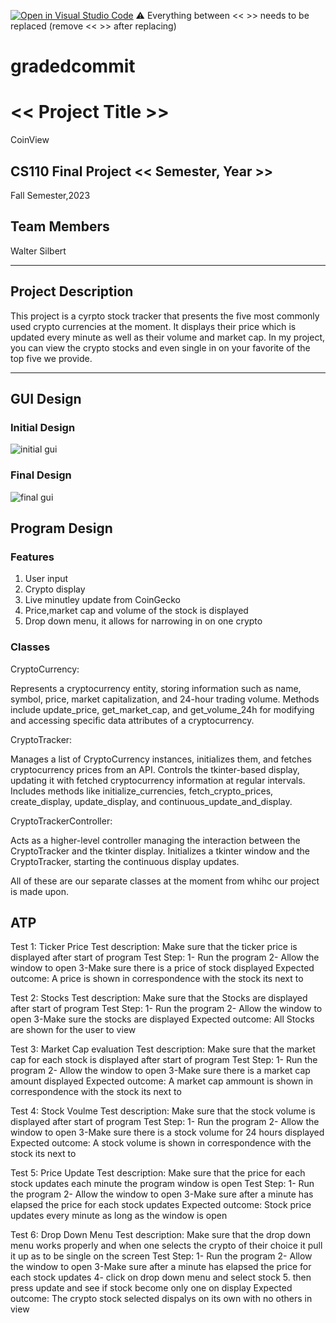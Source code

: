 [![Open in Visual Studio Code](https://classroom.github.com/assets/open-in-vscode-718a45dd9cf7e7f842a935f5ebbe5719a5e09af4491e668f4dbf3b35d5cca122.svg)](https://classroom.github.com/online_ide?assignment_repo_id=12803321&assignment_repo_type=AssignmentRepo)
:warning: Everything between << >> needs to be replaced (remove << >> after replacing)


# gradedcommit

# << Project Title >>
CoinView
## CS110 Final Project  << Semester, Year >>
Fall Semester,2023
## Team Members

Walter Silbert 

***

## Project Description

 This project is a cyrpto stock tracker that presents the five most commonly used crypto currencies at the moment. It displays their price which is updated every minute as well as their volume and market cap. In my project, you can view the crypto stocks and even single in on your favorite of the top five we provide. 

***    

## GUI Design

### Initial Design

![initial gui](assets/gui.jpg)

### Final Design

![final gui](assets/finalgui.png)

## Program Design

### Features

1. User input
2. Crypto display
3. Live minutley update from CoinGecko
4. Price,market cap and volume of the stock is displayed
5. Drop down menu, it allows for narrowing in on one crypto

### Classes


CryptoCurrency:

Represents a cryptocurrency entity, storing information such as name, symbol, price, market capitalization, and 24-hour trading volume.
Methods include update_price, get_market_cap, and get_volume_24h for modifying and accessing specific data attributes of a cryptocurrency.

CryptoTracker:

Manages a list of CryptoCurrency instances, initializes them, and fetches cryptocurrency prices from an API.
Controls the tkinter-based display, updating it with fetched cryptocurrency information at regular intervals.
Includes methods like initialize_currencies, fetch_crypto_prices, create_display, update_display, and continuous_update_and_display.

CryptoTrackerController:

Acts as a higher-level controller managing the interaction between the CryptoTracker and the tkinter display.
Initializes a tkinter window and the CryptoTracker, starting the continuous display updates.

All of these are our separate classes at the moment from whihc our project is made upon.
## ATP
Test 1:  Ticker Price
Test description: Make sure that the ticker price is displayed after start of program
Test Step:  1- Run the program
            2- Allow the window to open 
            3-Make sure there is a price of stock displayed
Expected outcome: A price is shown in correspondence with the stock its next to

Test 2:  Stocks
Test description: Make sure that the Stocks are displayed after start of program
Test Step:  1- Run the program
            2- Allow the window to open 
            3-Make sure the stocks are displayed
Expected outcome: All Stocks are shown for the user to view

Test 3:  Market Cap evaluation
Test description: Make sure that the market cap for each stock is displayed after start of program
Test Step:  1- Run the program
            2- Allow the window to open 
            3-Make sure there is a market cap amount displayed
Expected outcome: A market cap ammount is shown in correspondence with the stock its next to

Test 4:  Stock Voulme
Test description: Make sure that the stock volume is displayed after start of program
Test Step:  1- Run the program
            2- Allow the window to open 
            3-Make sure there is a stock volume for 24 hours displayed
Expected outcome: A stock volume is shown in correspondence with the stock its next to

Test 5:  Price Update
Test description: Make sure that the price for each stock updates each minute the program window is open
Test Step:  1- Run the program
            2- Allow the window to open 
            3-Make sure after a minute has elapsed the price for each stock updates
Expected outcome: Stock price updates every minute as long as the window is open

Test 6: Drop Down Menu
Test description: Make sure that the drop down menu works properly and when one selects the crypto of their choice it pull it up as to be single on the screen
Test Step:  1- Run the program
            2- Allow the window to open 
            3-Make sure after a minute has elapsed the price for each stock updates
            4- click on drop down menu and select stock
            5. then press update and see if stock become only one on display
Expected outcome: The crypto stock selected dispalys on its own with no others in view
